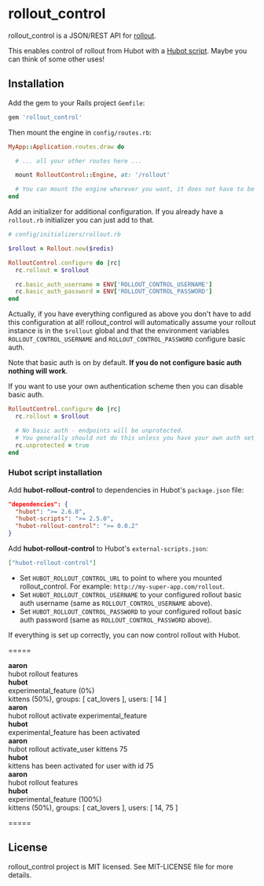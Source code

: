 # rollout_control

rollout_control is a JSON/REST API for [rollout](https://github.com/FetLife/rollout).

This enables control of rollout from Hubot with a [Hubot script](https://github.com/hired/hubot-rollout-control). Maybe you can think of some other uses!

## Installation

Add the gem to your Rails project `Gemfile`:

```ruby
gem 'rollout_control'
```

Then mount the engine in `config/routes.rb`:

```ruby
MyApp::Application.routes.draw do

  # ... all your other routes here ...

  mount RolloutControl::Engine, at: '/rollout'

  # You can mount the engine wherever you want, it does not have to be `'/rollout'`.
end
```

Add an initializer for additional configuration. If you already have a `rollout.rb` initializer
you can just add to that.

```ruby
# config/initializers/rollout.rb

$rollout = Rollout.new($redis)

RolloutControl.configure do |rc|
  rc.rollout = $rollout

  rc.basic_auth_username = ENV['ROLLOUT_CONTROL_USERNAME']
  rc.basic_auth_password = ENV['ROLLOUT_CONTROL_PASSWORD']
end
```

Actually, if you have everything configured as above you don't have to add this configuration at
all! rollout_control will automatically assume your rollout instance is in the `$rollout` global
and that the environment variables `ROLLOUT_CONTROL_USERNAME` and `ROLLOUT_CONTROL_PASSWORD`
configure basic auth.

Note that basic auth is on by default. **If you do not configure basic auth nothing will work**.

If you want to use your own authentication scheme then you can disable basic auth.

```ruby
RolloutControl.configure do |rc|
  rc.rollout = $rollout

  # No basic auth - endpoints will be unprotected.
  # You generally should not do this unless you have your own auth set up.
  rc.unprotected = true
end
```

### Hubot script installation

Add **hubot-rollout-control** to dependencies in Hubot's `package.json` file:

```json
"dependencies": {
  "hubot": ">= 2.6.0",
  "hubot-scripts": ">= 2.5.0",
  "hubot-rollout-control": ">= 0.0.2"
}
```

Add **hubot-rollout-control** to Hubot's `external-scripts.json`:

```json
["hubot-rollout-control"]
```

* Set `HUBOT_ROLLOUT_CONTROL_URL` to point to where you mounted rollout_control. For example: `http://my-super-app.com/rollout`.
* Set `HUBOT_ROLLOUT_CONTROL_USERNAME` to your configured rollout basic auth username (same as `ROLLOUT_CONTROL_USERNAME` above).
* Set `HUBOT_ROLLOUT_CONTROL_PASSWORD` to your configured rollout basic auth password (same as `ROLLOUT_CONTROL_PASSWORD` above).

If everything is set up correctly, you can now control rollout with Hubot.

=====

**aaron**<br />
hubot rollout features<br />
**hubot**<br />
experimental_feature (0%)<br />
kittens (50%), groups: [ cat_lovers ], users: [ 14 ]<br />
**aaron**<br />
hubot rollout activate experimental_feature<br />
**hubot**<br />
experimental_feature has been activated<br />
**aaron**<br />
hubot rollout activate_user kittens 75<br />
**hubot**<br />
kittens has been activated for user with id 75<br />
**aaron**<br />
hubot rollout features<br />
**hubot**<br />
experimental_feature (100%)<br />
kittens (50%), groups: [ cat_lovers ], users: [ 14, 75 ]<br />

=====


## License

rollout_control project is MIT licensed. See MIT-LICENSE file for more details.
